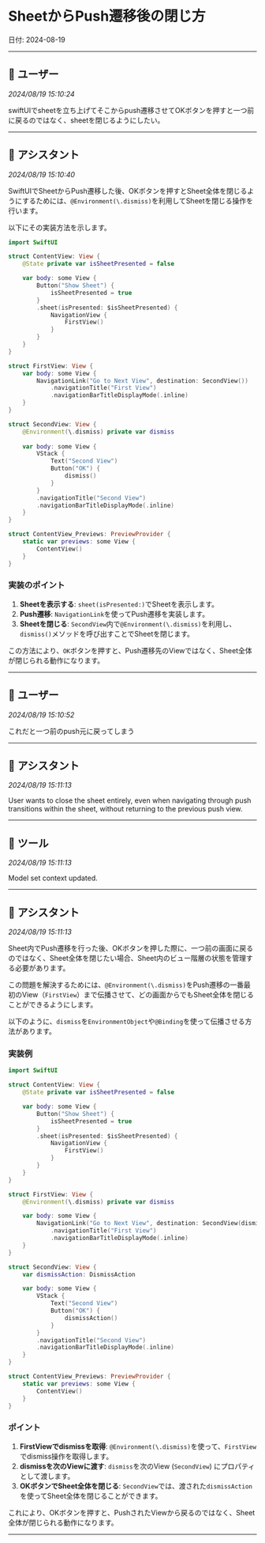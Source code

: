# SheetからPush遷移後の閉じ方

日付: 2024-08-19

---

## 👤 ユーザー
*2024/08/19 15:10:24*

swiftUIでsheetを立ち上げてそこからpush遷移させてOKボタンを押すと一つ前に戻るのではなく、sheetを閉じるようにしたい。

---

## 🤖 アシスタント
*2024/08/19 15:10:40*

SwiftUIでSheetからPush遷移した後、OKボタンを押すとSheet全体を閉じるようにするためには、`@Environment(\.dismiss)`を利用してSheetを閉じる操作を行います。

以下にその実装方法を示します。

```swift
import SwiftUI

struct ContentView: View {
    @State private var isSheetPresented = false

    var body: some View {
        Button("Show Sheet") {
            isSheetPresented = true
        }
        .sheet(isPresented: $isSheetPresented) {
            NavigationView {
                FirstView()
            }
        }
    }
}

struct FirstView: View {
    var body: some View {
        NavigationLink("Go to Next View", destination: SecondView())
            .navigationTitle("First View")
            .navigationBarTitleDisplayMode(.inline)
    }
}

struct SecondView: View {
    @Environment(\.dismiss) private var dismiss
    
    var body: some View {
        VStack {
            Text("Second View")
            Button("OK") {
                dismiss()
            }
        }
        .navigationTitle("Second View")
        .navigationBarTitleDisplayMode(.inline)
    }
}

struct ContentView_Previews: PreviewProvider {
    static var previews: some View {
        ContentView()
    }
}
```

### 実装のポイント
1. **Sheetを表示する**: `sheet(isPresented:)`でSheetを表示します。
2. **Push遷移**: `NavigationLink`を使ってPush遷移を実装します。
3. **Sheetを閉じる**: `SecondView`内で`@Environment(\.dismiss)`を利用し、`dismiss()`メソッドを呼び出すことでSheetを閉じます。

この方法により、`OK`ボタンを押すと、Push遷移先のViewではなく、Sheet全体が閉じられる動作になります。

---

## 👤 ユーザー
*2024/08/19 15:10:52*

これだと一つ前のpush元に戻ってしまう

---

## 🤖 アシスタント
*2024/08/19 15:11:13*

User wants to close the sheet entirely, even when navigating through push transitions within the sheet, without returning to the previous push view.

---

## 🔧 ツール
*2024/08/19 15:11:13*

Model set context updated.

---

## 🤖 アシスタント
*2024/08/19 15:11:13*

Sheet内でPush遷移を行った後、OKボタンを押した際に、一つ前の画面に戻るのではなく、Sheet全体を閉じたい場合、Sheet内のビュー階層の状態を管理する必要があります。

この問題を解決するためには、`@Environment(\.dismiss)`をPush遷移の一番最初のView（`FirstView`）まで伝播させて、どの画面からでもSheet全体を閉じることができるようにします。

以下のように、`dismiss`を`EnvironmentObject`や`@Binding`を使って伝播させる方法があります。

### 実装例
```swift
import SwiftUI

struct ContentView: View {
    @State private var isSheetPresented = false

    var body: some View {
        Button("Show Sheet") {
            isSheetPresented = true
        }
        .sheet(isPresented: $isSheetPresented) {
            NavigationView {
                FirstView()
            }
        }
    }
}

struct FirstView: View {
    @Environment(\.dismiss) private var dismiss

    var body: some View {
        NavigationLink("Go to Next View", destination: SecondView(dismissAction: dismiss))
            .navigationTitle("First View")
            .navigationBarTitleDisplayMode(.inline)
    }
}

struct SecondView: View {
    var dismissAction: DismissAction

    var body: some View {
        VStack {
            Text("Second View")
            Button("OK") {
                dismissAction()
            }
        }
        .navigationTitle("Second View")
        .navigationBarTitleDisplayMode(.inline)
    }
}

struct ContentView_Previews: PreviewProvider {
    static var previews: some View {
        ContentView()
    }
}
```

### ポイント

1. **FirstViewでdismissを取得**: `@Environment(\.dismiss)`を使って、`FirstView`でdismiss操作を取得します。
2. **dismissを次のViewに渡す**: `dismiss`を次のView (`SecondView`) にプロパティとして渡します。
3. **OKボタンでSheet全体を閉じる**: `SecondView`では、渡された`dismissAction`を使ってSheet全体を閉じることができます。

これにより、OKボタンを押すと、PushされたViewから戻るのではなく、Sheet全体が閉じられる動作になります。

---
